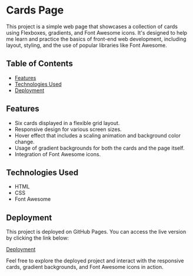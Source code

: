 # Cards Page

This project is a simple web page that showcases a collection of cards using Flexboxes, gradients, and Font Awesome icons. It's designed to help me learn and practice the basics of front-end web development, including layout, styling, and the use of popular libraries like Font Awesome.

## Table of Contents
- [Features](#features)
- [Technologies Used](#technologies-used)
- [Deployment](#deployment)

## Features

- Six cards displayed in a flexible grid layout.
- Responsive design for various screen sizes.
- Hover effect that includes a scaling animation and background color change.
- Usage of gradient backgrounds for both the cards and the page itself.
- Integration of Font Awesome icons.

## Technologies Used

- HTML
- CSS
- Font Awesome

## Deployment

This project is deployed on GitHub Pages. You can access the live version by clicking the link below:

[Deployment](https://olgagabbert.github.io/flex-cards/)

Feel free to explore the deployed project and interact with the responsive cards, gradient backgrounds, and Font Awesome icons in action.

